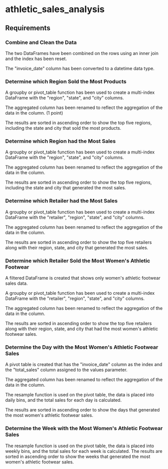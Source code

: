 # athletic_sales_analysis

## Requirements
### Combine and Clean the Data
The two DataFrames have been combined on the rows using an inner join and the index has been reset.

The "invoice_date" column has been converted to a datetime data type.

### Determine which Region Sold the Most Products
A groupby or pivot_table function has been used to create a multi-index DataFrame with the "region", "state", and "city" columns.

The aggregated column has been renamed to reflect the aggregation of the data in the column. (1 point)

The results are sorted in ascending order to show the top five regions, including the state and city that sold the most products.

### Determine which Region had the Most Sales
A groupby or pivot_table function has been used to create a multi-index DataFrame with the "region", "state", and "city" columns.

The aggregated column has been renamed to reflect the aggregation of the data in the column.

The results are sorted in ascending order to show the top five regions, including the state and city that generated the most sales.

### Determine which Retailer had the Most Sales
A groupby or pivot_table function has been used to create a multi-index DataFrame with the "retailer", "region", "state", and "city" columns.

The aggregated column has been renamed to reflect the aggregation of the data in the column.

The results are sorted in ascending order to show the top five retailers along with their region, state, and city that generated the most sales.

### Determine which Retailer Sold the Most Women's Athletic Footwear
A filtered DataFrame is created that shows only women's athletic footwear sales data.

A groupby or pivot_table function has been used to create a multi-index DataFrame with the "retailer", "region", "state", and "city" columns.

The aggregated column has been renamed to reflect the aggregation of the data in the column.

The results are sorted in ascending order to show the top five retailers along with their region, state, and city that had the most women's athletic footwear sales.

### Determine the Day with the Most Women's Athletic Footwear Sales
A pivot table is created that has the "invoice_date" column as the index and the "total_sales" column assigned to the values parameter.

The aggregated column has been renamed to reflect the aggregation of the data in the column.

The resample function is used on the pivot table, the data is placed into daily bins, and the total sales for each day is calculated.

The results are sorted in ascending order to show the days that generated the most women's athletic footwear sales.

### Determine the Week with the Most Women's Athletic Footwear Sales
The resample function is used on the pivot table, the data is placed into weekly bins, and the total sales for each week is calculated.
The results are sorted in ascending order to show the weeks that generated the most women's athletic footwear sales.